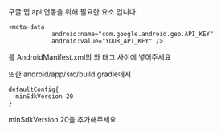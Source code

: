 구글 맵 api 연동을 위해 필요한 요소 입니다.

```
<meta-data
            android:name="com.google.android.geo.API_KEY"
            android:value="YOUR_API_KEY" />
```
를 AndroidManifest.xml의  </activity>와 </application> 태그 사이에 넣어주세요

또한 android/app/src/build.gradle에서
```
defaultConfig{
  minSdkVersion 20
}
```
minSdkVersion 20을 추가해주세요

